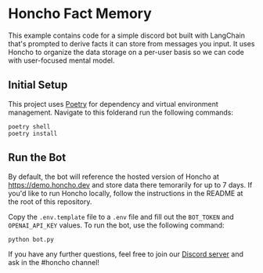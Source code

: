 # Honcho Fact Memory

This example contains code for a simple discord bot built with LangChain that's prompted to derive facts it can store from messages you input. It uses Honcho to organize the data storage on a per-user basis so we can code with user-focused mental model.

## Initial Setup

This project uses [Poetry](https://python-poetry.org/) for dependency and virtual environment management. Navigate to this folderand run the following commands:

```
poetry shell
poetry install
```

## Run the Bot

By default, the bot will reference the hosted version of Honcho at https://demo.honcho.dev and store data there temorarily for up to 7 days. If you'd like to run Honcho locally, follow the instructions in the README at the root of this repository.  

Copy the `.env.template` file to a `.env` file and fill out the `BOT_TOKEN` and `OPENAI_API_KEY` values. To run the bot, use the following command:
```
python bot.py
```

If you have any further questions, feel free to join our [Discord server](https://discord.gg/plasticlabs) and ask in the #honcho channel!
